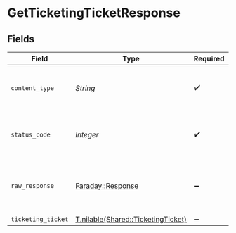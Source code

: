 # GetTicketingTicketResponse


## Fields

| Field                                                                        | Type                                                                         | Required                                                                     | Description                                                                  |
| ---------------------------------------------------------------------------- | ---------------------------------------------------------------------------- | ---------------------------------------------------------------------------- | ---------------------------------------------------------------------------- |
| `content_type`                                                               | *String*                                                                     | :heavy_check_mark:                                                           | HTTP response content type for this operation                                |
| `status_code`                                                                | *Integer*                                                                    | :heavy_check_mark:                                                           | HTTP response status code for this operation                                 |
| `raw_response`                                                               | [Faraday::Response](https://www.rubydoc.info/gems/faraday/Faraday/Response)  | :heavy_minus_sign:                                                           | Raw HTTP response; suitable for custom response parsing                      |
| `ticketing_ticket`                                                           | [T.nilable(Shared::TicketingTicket)](../../models/shared/ticketingticket.md) | :heavy_minus_sign:                                                           | Successful                                                                   |